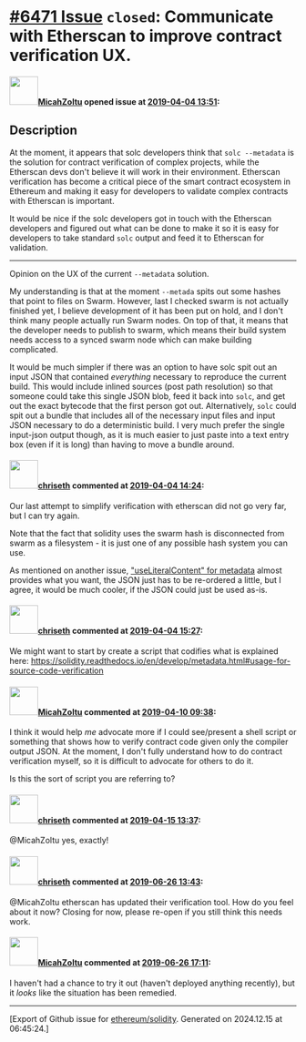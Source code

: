 # [\#6471 Issue](https://github.com/ethereum/solidity/issues/6471) `closed`: Communicate with Etherscan to improve contract verification UX.

#### <img src="https://avatars.githubusercontent.com/u/886059?u=f80950ad1ba7341d064a5ccdf8eb5506c2ca96e8&v=4" width="50">[MicahZoltu](https://github.com/MicahZoltu) opened issue at [2019-04-04 13:51](https://github.com/ethereum/solidity/issues/6471):

## Description
At the moment, it appears that solc developers think that `solc --metadata` is the solution for contract verification of complex projects, while the Etherscan devs don't believe it will work in their environment.  Etherscan verification has become a critical piece of the smart contract ecosystem in Ethereum and making it easy for developers to validate complex contracts with Etherscan is important.

It would be nice if the solc developers got in touch with the Etherscan developers and figured out what can be done to make it so it is easy for developers to take standard `solc` output and feed it to Etherscan for validation.

----

Opinion on the UX of the current `--metadata` solution.

My understanding is that at the moment `--metada` spits out some hashes that point to files on Swarm.  However, last I checked swarm is not actually finished yet, I believe development of it has been put on hold, and I don't think many people actually run Swarm nodes.  On top of that, it means that the developer needs to publish to swarm, which means their build system needs access to a synced swarm node which can make building complicated.

It would be much simpler if there was an option to have solc spit out an input JSON that contained _everything_ necessary to reproduce the current build.  This would include inlined sources (post path resolution) so that someone could take this single JSON blob, feed it back into `solc`, and get out the exact bytecode that the first person got out.  Alternatively, `solc` could spit out a bundle that includes all of the necessary input files and input JSON necessary to do a deterministic build.  I very much prefer the single input-json output though, as it is much easier to just paste into a text entry box (even if it is long) than having to move a bundle around.

#### <img src="https://avatars.githubusercontent.com/u/9073706?v=4" width="50">[chriseth](https://github.com/chriseth) commented at [2019-04-04 14:24](https://github.com/ethereum/solidity/issues/6471#issuecomment-479919017):

Our last attempt to simplify verification with etherscan did not go very far, but I can try again.

Note that the fact that solidity uses the swarm hash is disconnected from swarm as a filesystem - it is just one of any possible hash system you can use.

As mentioned on another issue, ["useLiteralContent" for metadata](https://solidity.readthedocs.io/en/develop/using-the-compiler.html#input-description) almost provides what you want, the JSON just has to be re-ordered a little, but I agree, it would be much cooler, if the JSON could just be used as-is.

#### <img src="https://avatars.githubusercontent.com/u/9073706?v=4" width="50">[chriseth](https://github.com/chriseth) commented at [2019-04-04 15:27](https://github.com/ethereum/solidity/issues/6471#issuecomment-479945034):

We might want to start by create a script that codifies what is explained here: https://solidity.readthedocs.io/en/develop/metadata.html#usage-for-source-code-verification

#### <img src="https://avatars.githubusercontent.com/u/886059?u=f80950ad1ba7341d064a5ccdf8eb5506c2ca96e8&v=4" width="50">[MicahZoltu](https://github.com/MicahZoltu) commented at [2019-04-10 09:38](https://github.com/ethereum/solidity/issues/6471#issuecomment-481618443):

I think it would help _me_ advocate more if I could see/present a shell script or something that shows how to verify contract code given only the compiler output JSON.  At the moment, I don't fully understand how to do contract verification myself, so it is difficult to advocate for others to do it.

Is this the sort of script you are referring to?

#### <img src="https://avatars.githubusercontent.com/u/9073706?v=4" width="50">[chriseth](https://github.com/chriseth) commented at [2019-04-15 13:37](https://github.com/ethereum/solidity/issues/6471#issuecomment-483254853):

@MicahZoltu yes, exactly!

#### <img src="https://avatars.githubusercontent.com/u/9073706?v=4" width="50">[chriseth](https://github.com/chriseth) commented at [2019-06-26 13:43](https://github.com/ethereum/solidity/issues/6471#issuecomment-505880723):

@MicahZoltu etherscan has updated their verification tool. How do you feel about it now? Closing for now, please re-open if you still think this needs work.

#### <img src="https://avatars.githubusercontent.com/u/886059?u=f80950ad1ba7341d064a5ccdf8eb5506c2ca96e8&v=4" width="50">[MicahZoltu](https://github.com/MicahZoltu) commented at [2019-06-26 17:11](https://github.com/ethereum/solidity/issues/6471#issuecomment-505964603):

I haven't had a chance to try it out (haven't deployed anything recently), but it _looks_ like the situation has been remedied.


-------------------------------------------------------------------------------



[Export of Github issue for [ethereum/solidity](https://github.com/ethereum/solidity). Generated on 2024.12.15 at 06:45:24.]
